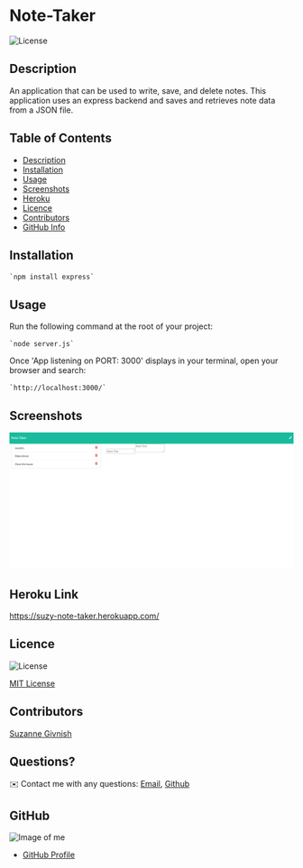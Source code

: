 # Note-Taker

![License](https://img.shields.io/badge/License-mit-blue.svg "License Badge")

## Description

An application that can be used to write, save, and delete notes. This application uses an express backend and saves and retrieves note data from a JSON file.

## Table of Contents
- [Description](#Description)
- [Installation](#Installation)
- [Usage](#Usage)
- [Screenshots](#Screenshots)
- [Heroku](#Heroku)
- [Licence](#Licence)
- [Contributors](#Contributors)
- [GitHub Info](#GitHub) 

## Installation
    `npm install express` 

## Usage
Run the following command at the root of your project: 

    `node server.js`

Once 'App listening on PORT: 3000' displays in your terminal, open your browser and search:

    `http://localhost:3000/`

## Screenshots

![Note Taker](https://github.com/suzygiv/Note-Taker/blob/main/assets/note-taker.PNG)

## Heroku Link

https://suzy-note-taker.herokuapp.com/

## Licence
![License](https://img.shields.io/badge/License-mit-blue.svg "License Badge")

[MIT License](http://opensource.org/licenses/mit-license.php)

## Contributors
[Suzanne Givnish](https://github.com/suzygiv)


## Questions?
✉️ Contact me with any questions: [Email](suzannegivnish@gmail.com), [Github](https://github.com/suzygiv)

## GitHub
![Image of me](https://avatars0.githubusercontent.com/u/69487481?v=4)
- [GitHub Profile](https://github.com/suzygiv)
